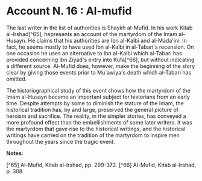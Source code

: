 Account N. 16 : Al-mufid
========================

The last writer in the list of authorities is Shaykh al-Mufid. In his
work Kitab al-Irshad[^65], hepresents an account of the martyrdom of the
Imam al-Husayn. He claims that his authorities are Ibn al-Kalbi and
al-Mada'ini. In fact, he seems mostly to have used Ibn al-Kalbi in
al-Tabari's recension. On one occasion he uses an alternative to Ibn
al-Kalbi which al-Tabari has provided concerning Ibn Ziyad's entry into
Kufa[^66], but without indicating a different source. Al-Mufid does,
however, make the beginning of the story clear by giving those events
prior to Mu\`awiya's death which al-Tabari has omitted.

The historiographical study of this event shows how the martyrdom of
the Imam al-Husayn became an important subject for historians from an
early time. Despite attempts by some to diminish the stature of the
Imam, the historical tradition has, by and large, preserved the general
picture of heroism and sacrifice. The reality, in the simpler stories,
has conveyed a more profound effect than the embellishments of some
later writers. It was the martyrdom that gave rise to the historical
writings, and the historical writings have carried on the tradition of
the martyrdom to inspire men throughout the years since the tragic
event.

**Notes:**

[^65] Al-Mufid, Kitab al-Irshad, pp. 299-372.
[^66] Al-Mufid, Kitab al-Irshad, p. 308.


